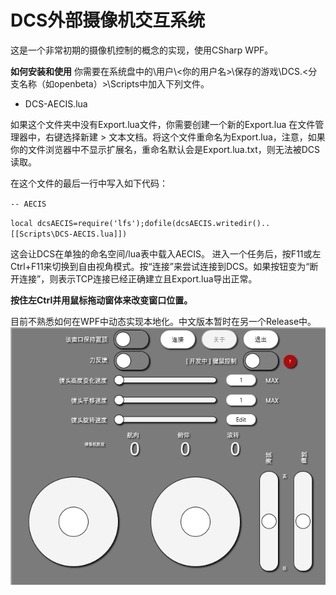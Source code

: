 # DCS外部摄像机交互系统
这是一个非常初期的摄像机控制的概念的实现，使用CSharp WPF。

**如何安装和使用**
你需要在系统盘中的\用户\\\<你的用户名>\保存的游戏\DCS\.\<分支名称（如openbeta）\>\Scripts中加入下列文件。
* DCS-AECIS.lua

如果这个文件夹中没有Export.lua文件，你需要创建一个新的Export.lua
在文件管理器中，右键选择新建 > 文本文档。将这个文件重命名为Export.lua，注意，如果你的文件浏览器中不显示扩展名，重命名默认会是Export.lua.txt，则无法被DCS读取。

在这个文件的最后一行中写入如下代码：


`-- AECIS`

`local dcsAECIS=require('lfs');dofile(dcsAECIS.writedir()..[[Scripts\DCS-AECIS.lua]])`

这会让DCS在单独的命名空间/lua表中载入AECIS。
进入一个任务后，按F11或左Ctrl+F11来切换到自由视角模式。按“连接”来尝试连接到DCS。如果按钮变为“断开连接”，则表示TCP连接已经正确建立且Export.lua导出正常。

**按住左Ctrl并用鼠标拖动窗体来改变窗口位置。**

目前不熟悉如何在WPF中动态实现本地化。中文版本暂时在另一个Release中。
![User Interface](overview_zh-CN.png)
